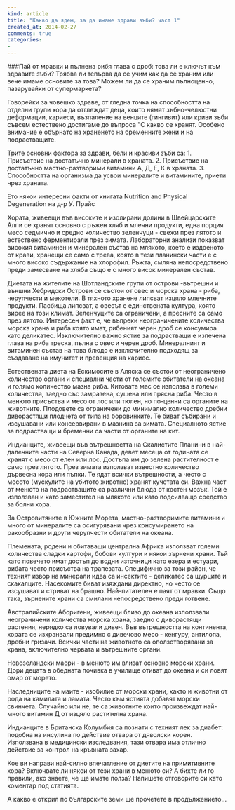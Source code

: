 ```yaml
---
kind: article
title: "Какво да ядем, за да имаме здрави зъби? част 1"
created_at: 2014-02-27
comments: true
categories: 
- 
---
```

###Пай от мравки и пълнена рибя глава с дроб: това ли е ключът към здравите зъби? Трябва ли тепърва да се учим как да се храним или вече имаме основите за това? Можем ли да се храним пълноценно, пазарувайки от супермаркета? 

Говорейки за човешко здраве, от гледна точка на способността на отделни групи хора да отглеждат деца, които нямат зъбно-челюстни деформации, кариеси, възпаление на венците (гингивит) или криви зъби съвсем естествено достигаме до въпроса "С какво се хранят. Особено внимание е обърнато на храненето на бременните жени и на подрастващите.

Трите основни фактора за здрави, бели и красиви зъби са:
	1. Присъствие на достатъчно минерали в храната.
	2. Присъствие на достатъчно мастно-разтворими витамини А, Д, Е, К в храната.
	3. Способността на организма да усвои минералите и витамините, приети чрез храната.
	
Ето някои интересни факти от книгата Nutrition and Physical Degeneration на д-р У. Прайс

Хората, живеещи във високите и изолирани долини в Швейцарските Алпи се хранят основно с ръжен хляб и млечни продукти, една порция месо седмично и средно количество зеленчуци - свежи през лятото и естествено ферментирали през зимата. Лабораторни анализи показват високия витаминен и минерален състав на млякото, което е издоеното от крави, хранещи се само с трева, която в тези планински части е с много високо съдържание на хлорофил. Ръжта, смляна непосредствено преди замесване на хляба също е с много висок минерален състав.

Диетата на жителите на Шотландските групи от острови -вътрешни и външни Хебридски Острови се състои от овес и морска храна - риба, черупчести и мекотели. В тяхното хранене липсват изцяло млечните продукти. Пасбища липсват, а овесът е единствената култура, която вирее на този климат. Зеленчуците са ограничени, а пресните са само през лятото. Интересен факт е, че въпреки неограничените количества морска храна и риба която имат, рибеният черен дроб се консумира като деликатес. Изключително важно ястие за подрастващи е изпечена глава на риба треска, пълна с овес и черен дроб. Минералният и витаминен състав на това блюдо е изключително подходящ за създаване на имунитет и превенция на кариес.

Естествената диета на Ескимосите в Аляска се състои от неограничено количество органи и специални части от големите обитатели на океана и голямо количество мазна риба. Китовата мас се използва в големи количества, заедно със замразена, сушена или прясна риба. Често в менюто присъства и месо от лос или тюлен, но по-ценни са органите на животните. Плодовете са ограничени до минимално количество дребни диворастящи плодчета от типа на боровинките. Те биват събирани и изсушавани или консервирани в мазнина за зимата. Специалното ястие за подрастващи и бременни са части от органите на кит.

Индианците, живеещи във вътрешността на Скалистите Планини в най-далечните части на Северна Канада, девет месеца от годината се хранят с месо от елен или лос. Достъпа им до зелена растителност е само през лятото. През зимата използват известно количество дървесна кора или пъпки. Те ядат всички вътрешности, а често с месото (мускулите на убитото животно) хранят кучетата си. Важна част от менюто на подрастващите са различни блюда от костен мозък. Той е използван и като заместител на млякото или като подсилващо средство за болни хора. 

За Островитяните в Южните Морета, мастно-разтворимите витамини и много от минералите са осигурявани чрез консумирането на ракообразни и други черупчести обитатели на океана.

Племената, родени и обитаващи централна Африка използват големи количества сладки картофи, бобови култури и някои зърнени храни. Тъй като повечето имат достъп до водни източници като езера и естуари, рибата често присъства на трапезата. Специфично за този район, че техният извор на минерали идва са инсектите - деликатес са щурците и скакалците. Насекомите биват изяждани директно, но често се изсушават и стриват на брашно. Най-питателен е паят от мравки. Също така, зърнените храни са смилани непосредствено преди готвене.

Австралийските Аборигени, живеещи близо до океана използвали неограничени количества морска храна, заедно с диворастящи растения, нерядко са ловували дивеч. 
Във вътрешността на континента, хората се изхранвали предимно с дивечово месо - кенгуру, антилопа, дребни гризачи. Всички части на животното са оползотворявани за храна, включително червата и вътрешните органи.

Новозеландски маори - в менюто им влизат основно морски храни. Дори децата в обедната почивка в училище отиват до океана и си ловят омар от морето.

Наследниците на маите - изобилие от морски храни, както и животни от рода на камилата и ламата. Често към ястията добавят морски свинчета. Случайно или не, те са животните които произвеждат най-много витамин Д от изцяло растителна храна.

Индианците в Британска Колумбия са познати с техният лек за диабет: подобна на инсулина по действие отвара от дяволски корен. Използвана в медицински изследвания, тази отвара има отлично действие за контрол на кръвната захар.

Кое ви направи най-силно впечатление от диетите на примитивните хора? Включвате ли някои от тези храни в менюто си? А бихте ли го правили, ако знаете, че ще имате полза? Напишете отговорите си като коментар под статията.

А какво е открил по българските земи ще прочетете в продължението...